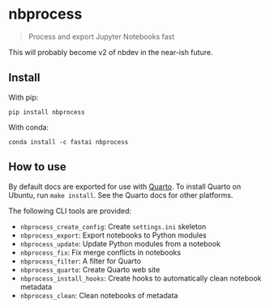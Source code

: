 <!-- WARNING: THIS FILE WAS AUTOGENERATED! DO NOT EDIT! -->

# nbprocess

> Process and export Jupyter Notebooks fast

This will probably become v2 of nbdev in the near-ish future.

## Install

With pip:

    pip install nbprocess

With conda:

    conda install -c fastai nbprocess

## How to use

By default docs are exported for use with [Quarto](https://quarto.org/).
To install Quarto on Ubuntu, run `make install`. See the Quarto docs for
other platforms.

The following CLI tools are provided:

-   `nbprocess_create_config`: Create `settings.ini` skeleton
-   `nbprocess_export`: Export notebooks to Python modules
-   `nbprocess_update`: Update Python modules from a notebook
-   `nbprocess_fix`: Fix merge conflicts in notebooks
-   `nbprocess_filter`: A filter for Quarto
-   `nbprocess_quarto`: Create Quarto web site
-   `nbprocess_install_hooks`: Create hooks to automatically clean notebook metadata
-   `nbprocess_clean`: Clean notebooks of metadata
